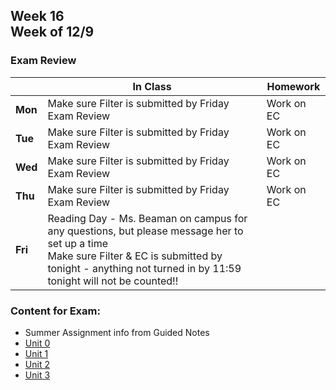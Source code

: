## Week 16 <br>Week of 12/9

### Exam Review

  |       |In Class               |Homework   |
  |-------|---------              |---------  |
  |**Mon**|Make sure Filter is submitted by Friday<br>Exam Review |Work on EC |
  |**Tue**|Make sure Filter is submitted by Friday<br>Exam Review |Work on EC |
  |**Wed**|Make sure Filter is submitted by Friday<br>Exam Review |Work on EC |
  |**Thu**|Make sure Filter is submitted by Friday<br>Exam Review |Work on EC |
  |**Fri**|Reading Day - Ms. Beaman on campus for any questions, but please message her to set up a time<br>Make sure Filter & EC is submitted by tonight - anything not turned in by 11:59 tonight will not be counted!! | |


### Content for Exam:

* Summer Assignment info from Guided Notes
* [Unit 0](/apcsp/curriculum/0)
* [Unit 1](/apcsp/curriculum/1)
* [Unit 2](/apcsp/curriculum/2) 
* [Unit 3](/apcsp/curriculum/3) 

<meta http-equiv="refresh" content="300"/>